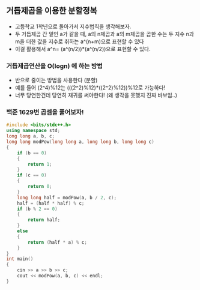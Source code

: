 ## 거듭제곱을 이용한 분할정복

- 고등학교 1학년으로 돌아가서 지수법칙을 생각해보자.
- 두 거듭제곱 간 밑인 a가 같을 때, a의 n제곱과 a의 m제곱을 곱한 수는 두 지수 n과 m을 더한 값을 지수로 취하는 a^(n+m)으로 표현할 수 있다
- 이걸 활용해서 a^n= (a^(n/2))\*(a^(n/2))으로 표현할 수 있다.

### 거듭제곱연산을 O(logn) 에 하는 방법

- 반으로 줄이는 방법을 사용한다 (분할)
- 예를 들어 (2^4)%12는 (((2^2)%12)\*((2^2)%12))%12로 가능하다!
- 너무 당연한건데 당연히 재귀를 써야한다! (왜 생각을 못했지 진짜 바보임..)

### 백준 1629번 곱셈을 풀어보자!

```cpp
#include <bits/stdc++.h>
using namespace std;
long long a, b, c;
long long modPow(long long a, long long b, long long c)
{
    if (b == 0)
    {
        return 1;
    }
    if (c == 0)
    {
        return 0;
    }
    long long half = modPow(a, b / 2, c);
    half = (half * half) % c;
    if (b % 2 == 0)
    {
        return half;
    }
    else
    {
        return (half * a) % c;
    }
}
int main()
{
    cin >> a >> b >> c;
    cout << modPow(a, b, c) << endl;
}
```
